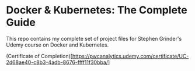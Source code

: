 # Docker & Kubernetes: The Complete Guide

This repo contains my complete set of project files for Stephen Grinder's Udemy course on Docker and Kubernetes.


(Certificate of Completion)[https://pwcanalytics.udemy.com/certificate/UC-2d68ae40-c8b3-4adb-8676-ffff11f30bba/]
